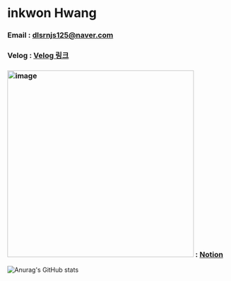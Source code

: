 # inkwon Hwang

### Email : dlsrnjs125@naver.com
### Velog : [Velog 링크](https://velog.io/@dlsrnjs125)
### <img width="422" alt="image" src="https://user-images.githubusercontent.com/64239673/232428808-65fd4627-3517-490a-bd4f-fa6058a27ed5.png"> : [Notion](https://hill-rosehip-0d5.notion.site/inkwon-Hwang-8aa0da86b47749e0a69a3195de95e73e)
![Anurag's GitHub stats](https://github-readme-stats.vercel.app/api?username=dlsrnjs125&show_icons=true&theme=radical)
<!--
**dlsrnjs125/dlsrnjs125** is a ✨ _special_ ✨ repository because its `README.md` (this file) appears on your GitHub profile.

Here are some ideas to get you started:

- 🔭 I’m currently working on ...
- 🌱 I’m currently learning ...
- 👯 I’m looking to collaborate on ...
- 🤔 I’m looking for help with ...
- 💬 Ask me about ...
- 📫 How to reach me: ...
- 😄 Pronouns: ...
- ⚡ Fun fact: ...
-->
